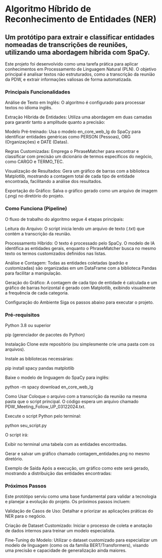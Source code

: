 # Algoritmo Híbrido de Reconhecimento de Entidades (NER)
## Um protótipo para extrair e classificar entidades nomeadas de transcrições de reuniões, utilizando uma abordagem híbrida com SpaCy.

Este projeto foi desenvolvido como uma tarefa prática para aplicar conhecimentos em Processamento de Linguagem Natural (PLN). O objetivo principal é analisar textos não estruturados, como a transcrição da reunião da PDW, e extrair informações valiosas de forma automatizada.

### Principais Funcionalidades
Análise de Texto em Inglês: O algoritmo é configurado para processar textos no idioma inglês.

Extração Híbrida de Entidades: Utiliza uma abordagem em duas camadas para garantir tanto a amplitude quanto a precisão:

Modelo Pré-treinado: Usa o modelo en_core_web_lg do SpaCy para identificar entidades genéricas como PERSON (Pessoas), ORG (Organizações) e DATE (Datas).

Regras Customizadas: Emprega o PhraseMatcher para encontrar e classificar com precisão um dicionário de termos específicos do negócio, como CARGO e TERMO_TEC.

Visualização de Resultados: Gera um gráfico de barras com a biblioteca Matplotlib, mostrando a contagem total de cada tipo de entidade encontrada, facilitando a análise dos resultados.

Exportação do Gráfico: Salva o gráfico gerado como um arquivo de imagem (.png) no diretório do projeto.

### Como Funciona (Pipeline)
O fluxo de trabalho do algoritmo segue 4 etapas principais:

Leitura do Arquivo: O script inicia lendo um arquivo de texto (.txt) que contém a transcrição da reunião.

Processamento Híbrido: O texto é processado pelo SpaCy. O modelo de IA identifica as entidades gerais, enquanto o PhraseMatcher busca no mesmo texto os termos customizados definidos nas listas.

Análise e Contagem: Todas as entidades coletadas (padrão e customizadas) são organizadas em um DataFrame com a biblioteca Pandas para facilitar a manipulação.

Geração do Gráfico: A contagem de cada tipo de entidade é calculada e um gráfico de barras horizontal é gerado com Matplotlib, exibindo visualmente a frequência de cada categoria.

Configuração do Ambiente
Siga os passos abaixo para executar o projeto.

### Pré-requisitos
Python 3.8 ou superior

pip (gerenciador de pacotes do Python)

Instalação
Clone este repositório (ou simplesmente crie uma pasta com os arquivos).

Instale as bibliotecas necessárias:

pip install spacy pandas matplotlib

Baixe o modelo de linguagem do SpaCy para inglês:

python -m spacy download en_core_web_lg

Como Usar
Coloque o arquivo com a transcrição da reunião na mesma pasta que o script principal. O código espera um arquivo chamado PDW_Meeting_Follow_UP_03122024.txt.

Execute o script Python pelo terminal:

python seu_script.py

O script irá:

Exibir no terminal uma tabela com as entidades encontradas.

Gerar e salvar um gráfico chamado contagem_entidades.png no mesmo diretório.

Exemplo de Saída
Após a execução, um gráfico como este será gerado, mostrando a distribuição das entidades encontradas:

### Próximos Passos
Este protótipo serviu como uma base fundamental para validar a tecnologia e planejar a evolução do projeto. Os próximos passos incluem:

Validação de Casos de Uso: Detalhar e priorizar as aplicações práticas do NER para o negócio.

Criação de Dataset Customizado: Iniciar o processo de coleta e anotação de dados internos para treinar um modelo especialista.

Fine-Tuning do Modelo: Utilizar o dataset customizado para especializar um modelo de linguagem (como os da família BERT/Transformers), visando uma precisão e capacidade de generalização ainda maiores.
